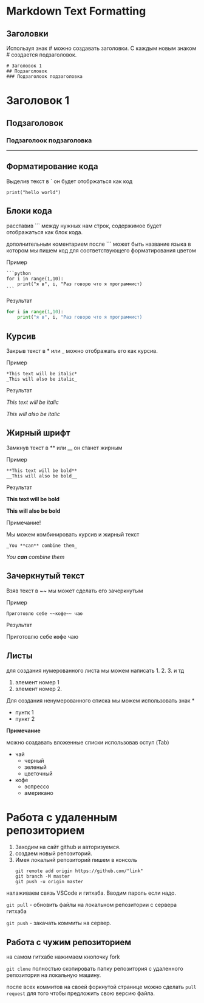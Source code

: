 # Markdown Text Formatting
## Заголовки
Используя знак # можно создавать заголовки. С каждым новым знаком # создается подзаголовок.
```
# Заголовок 1
## Подзаголовок
### Подзаголоок подзаголовка
```
# Заголовок 1
## Подзаголовок
### Подзаголоок подзаголовка
---
## Форматирование кода
Выделив текст в ` он будет отобржаться как код

`print("hello world")`

## Блоки кода
расставив ``` между нужных нам строк, содержимое будет отображаться как блок кода.

дополнительным коментарием после ``` может быть название языка в котором мы пишем код для соответствующего форматирования цветом

Пример
````
```python
for i in range(1,10):
    print("я в", i, "Раз говорю что я программист)
```
````
Результат
```python
for i in range(1,10):
    print("я в", i, "Раз говорю что я программист)
```
## Курсив
Закрыв текст в * или _ можно отображать его как курсив.

Пример
```
*This text will be italic*
_This will also be italic_
```
Результат

*This text will be italic*

_This will also be italic_

## Жирный шрифт
Замкнув текст в ** или __ он станет жирным

Пример

```
**This text will be bold**
__This will also be bold__
```

Результат

**This text will be bold**

__This will also be bold__

Примечание!

Мы можем комбинировать курсив и жирный текст

`_You **can** combine them_`

_You **can** combine them_

## Зачеркнутый текст
Взяв текст в ~~ мы может сделать его зачеркнутым

Пример

`Приготовлю себе ~~кофе~~ чаю`

Результат

Приготовлю себе ~~кофе~~ чаю

## Листы
для создания нумерованного листа мы можем написать 1. 2. 3. и тд
1. элемент номер 1
2. элемент номер 2.

Для создания ненумерованного списка мы можем использовать знак *
* пунтк 1
* пункт 2

**Примечание**

можно создавать вложенные списки использовав оступ (Tab)

* чай
    * черный
    * зеленый
    * цветочный
* кофе
    * эспрессо
    * американо

# Работа с удаленным репозиторием

1. Заходим на сайт github и авторизуемся.
2. создаем новый репозиторий.
3. Имея локальнй репозиторий пишем в консоль
    ```
    git remote add origin https://github.com/"link"
    git branch -M master
    git push -u origin master
    ```
налаживаем связь VSCode и гитхаба. Вводим пароль если надо. 

`git pull` - обновить файлы на локальном репозитории с сервера гитхаба

`git push` - закачать коммиты на сервер.

## Работа с чужим репозиторием

на самом гитхабе нажимаем кнопочку fork

`git clone` полностью скопировать папку репозитория с удаленного репозитория на локальную машину.

после всех коммитов на своей форкнутой странице можно сделать `pull request` для того чтобы предложить свою версию файла.
